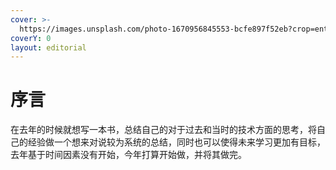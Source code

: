 ```yaml
---
cover: >-
  https://images.unsplash.com/photo-1670956845553-bcfe897f52eb?crop=entropy&cs=tinysrgb&fm=jpg&ixid=MnwxOTcwMjR8MHwxfHJhbmRvbXx8fHx8fHx8fDE2NzM0MDM5NTc&ixlib=rb-4.0.3&q=80
coverY: 0
layout: editorial
---
```


# 序言

在去年的时候就想写一本书，总结自己的对于过去和当时的技术方面的思考，将自己的经验做一个想来对说较为系统的总结，同时也可以使得未来学习更加有目标，去年基于时间因素没有开始，今年打算开始做，并将其做完。
